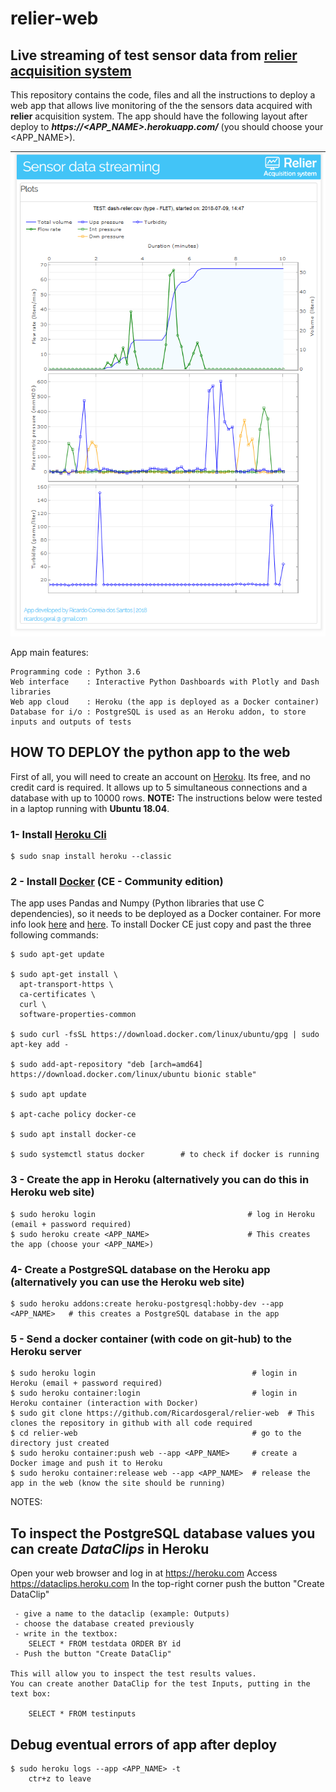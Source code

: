 # relier-web

## Live streaming of test sensor data from [relier acquisition system](https://github.com/Ricardosgeral/relier)

This repository contains the code, files and all the instructions to deploy a web app that allows live monitoring of the 
the  sensors data acquired with **relier** acquisition system. The app should have the following layout after deploy to
***https://<APP_NAME>.herokuapp.com/***  (you should choose your <APP_NAME>).


![relier-web](images/website.png)


App main features:

    Programming code : Python 3.6
    Web interface    : Interactive Python Dashboards with Plotly and Dash libraries
    Web app cloud    : Heroku (the app is deployed as a Docker container)
    Database for i/o : PostgreSQL is used as an Heroku addon, to store inputs and outputs of tests      
    

## HOW TO DEPLOY the python app to the web

First of all, you will need to create an account on [Heroku](https://www.heroku.com/). 
Its free, and no credit card is required. It allows up to 5 simultaneous connections and a database with up to 10000 rows.
**NOTE:** The instructions below were tested in a laptop running with **Ubuntu 18.04**.

### 1- Install [Heroku Cli](https://devcenter.heroku.com/articles/heroku-cli)
    
    $ sudo snap install heroku --classic

### 2 - Install [Docker](https://docs.docker.com/) (CE - Community edition)

The app uses Pandas and Numpy (Python libraries that use C dependencies), so it needs to be deployed as a Docker container. 
For more info look [here](https://devcenter.heroku.com/articles/python-pip#scientific-python-users) and 
[here](https://devcenter.heroku.com/articles/python-c-deps).
To install Docker CE just copy and past the three following commands:
 
    $ sudo apt-get update
    
    $ sudo apt-get install \
      apt-transport-https \
      ca-certificates \
      curl \
      software-properties-common
      
    $ sudo curl -fsSL https://download.docker.com/linux/ubuntu/gpg | sudo apt-key add -
    
    $ sudo add-apt-repository "deb [arch=amd64] https://download.docker.com/linux/ubuntu bionic stable"
    
    $ sudo apt update
    
    $ apt-cache policy docker-ce
    
    $ sudo apt install docker-ce
    
    $ sudo systemctl status docker        # to check if docker is running


 
### 3 - Create the app in Heroku (alternatively you can do this in Heroku web site)

    $ sudo heroku login                                  # log in Heroku (email + password required)
    $ sudo heroku create <APP_NAME>                      # This creates the app (choose your <APP_NAME>)
    
### 4- Create a PostgreSQL database on the Heroku app (alternatively you can use the Heroku web site)

    $ sudo heroku addons:create heroku-postgresql:hobby-dev --app <APP_NAME>   # this creates a PostgreSQL database in the app 

### 5 - Send a docker container (with code on git-hub) to the Heroku server

    $ sudo heroku login                                   # login in Heroku (email + password required)
    $ sudo heroku container:login                         # login in Heroku container (interaction with Docker)
    $ sudo git clone https://github.com/Ricardosgeral/relier-web  # This clones the repository in github with all code required
    $ cd relier-web                                       # go to the directory just created
    $ sudo heroku container:push web --app <APP_NAME>     # create a Docker image and push it to Heroku
    $ sudo heroku container:release web --app <APP_NAME>  # release the app in the web (know the site should be running)
 
 NOTES: 
 
        
## To inspect the PostgreSQL database values you can create *DataClips* in Heroku

 Open your web browser and log in at https://heroku.com
 Access https://dataclips.heroku.com
 In the top-right corner push the button "Create DataClip"
 
     - give a name to the dataclip (example: Outputs) 
     - choose the database created previously
     - write in the textbox:
        SELECT * FROM testdata ORDER BY id
     - Push the button "Create DataClip"

    This will allow you to inspect the test results values. 
    You can create another DataClip for the test Inputs, putting in the text box:
    
        SELECT * FROM testinputs
        
            
## Debug eventual errors of app after deploy

    $ sudo heroku logs --app <APP_NAME> -t
        ctr+z to leave
